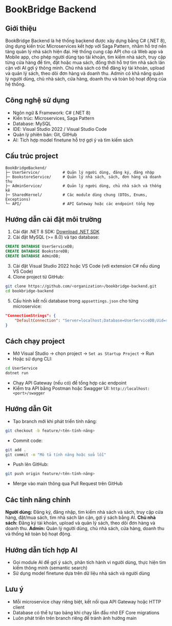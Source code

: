 # BookBridge Backend

## Giới thiệu

BookBridge Backend là hệ thống backend được xây dựng bằng C# (.NET 8), ứng dụng kiến trúc Microservices kết hợp với Saga Pattern, nhằm hỗ trợ nền tảng quản lý nhà sách hiện đại. Hệ thống cung cấp API cho cả Web app và Mobile app, cho phép người dùng tạo tài khoản, tìm kiếm nhà sách, truy cập từng cửa hàng để tìm, đặt hoặc mua sách, đồng thời hỗ trợ tìm nhà sách lân cận với AI gợi ý thông minh. Chủ nhà sách có thể đăng ký tài khoản, upload và quản lý sách, theo dõi đơn hàng và doanh thu. Admin có khả năng quản lý người dùng, chủ nhà sách, cửa hàng, doanh thu và toàn bộ hoạt động của hệ thống.

## Công nghệ sử dụng

* Ngôn ngữ & Framework: C# (.NET 8)
* Kiến trúc: Microservices, Saga Pattern
* Database: MySQL
* IDE: Visual Studio 2022 / Visual Studio Code
* Quản lý phiên bản: Git, GitHub
* AI: Tích hợp model finetune hỗ trợ gợi ý và tìm kiếm sách

## Cấu trúc project

```
BookBridgeBackend/
├─ UserService/          # Quản lý người dùng, đăng ký, đăng nhập
├─ BookstoreService/     # Quản lý nhà sách, sách, đơn hàng và doanh thu
├─ AdminService/         # Quản lý người dùng, chủ nhà sách và thống kê
├─ SharedKernel/         # Các module dùng chung (DTOs, Enums, Exceptions)
└─ API/                  # API Gateway hoặc các endpoint tổng hợp
```

## Hướng dẫn cài đặt môi trường

1. Cài đặt .NET 8 SDK: [Download .NET SDK](https://dotnet.microsoft.com/en-us/download/dotnet/8.0)
2. Cài đặt MySQL (>= 8.0) và tạo database:

```sql
CREATE DATABASE UserServiceDB;
CREATE DATABASE BookstoreDB;
CREATE DATABASE AdminDB;
```

3. Cài đặt Visual Studio 2022 hoặc VS Code (với extension C# nếu dùng VS Code)
4. Clone project từ GitHub:

```bash
git clone https://github.com/<organization>/bookbridge-backend.git
cd bookbridge-backend
```

5. Cấu hình kết nối database trong `appsettings.json` cho từng microservice:

```json
"ConnectionStrings": {
    "DefaultConnection": "Server=localhost;Database=UserServiceDB;Uid=root;Pwd=123456;"
}
```

## Cách chạy project

* Mở Visual Studio → chọn project → `Set as Startup Project` → Run
* Hoặc sử dụng CLI:

```bash
cd UserService
dotnet run
```

* Chạy API Gateway (nếu có) để tổng hợp các endpoint
* Kiểm tra API bằng Postman hoặc Swagger UI: `http://localhost:<port>/swagger`

## Hướng dẫn Git

* Tạo branch mới khi phát triển tính năng:

```bash
git checkout -b feature/<tên-tính-năng>
```

* Commit code:

```bash
git add .
git commit -m "Mô tả tính năng hoặc sửa lỗi"
```

* Push lên GitHub:

```bash
git push origin feature/<tên-tính-năng>
```

* Merge vào main thông qua Pull Request trên GitHub

## Các tính năng chính

**Người dùng:** Đăng ký, đăng nhập, tìm kiếm nhà sách và sách, truy cập cửa hàng, đặt/mua sách, tìm nhà sách lân cận, gợi ý sách bằng AI.
**Chủ nhà sách:** Đăng ký tài khoản, upload và quản lý sách, theo dõi đơn hàng và doanh thu.
**Admin:** Quản lý người dùng, chủ nhà sách, cửa hàng, doanh thu và thống kê toàn bộ hoạt động.

## Hướng dẫn tích hợp AI

* Gọi module AI để gợi ý sách, phân tích hành vi người dùng, thực hiện tìm kiếm thông minh (semantic search)
* Sử dụng model finetune dựa trên dữ liệu nhà sách và người dùng

## Lưu ý

* Mỗi microservice chạy riêng biệt, kết nối qua API Gateway hoặc HTTP client
* Database có thể tự tạo bảng khi chạy lần đầu nhờ EF Core migrations
* Luôn phát triển trên branch riêng để tránh ảnh hưởng main


